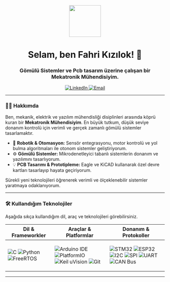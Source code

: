 <div id="header" align="center">
  <img src="https://media.giphy.com/media/M9gbBd9nbDrOTu1Mqx/giphy.gif" width="100"/>
  <h1>
    Selam, ben Fahri Kızılok! 👋
    <br/>
  </h1>
  <h3 align="center">Gömülü Sistemler ve Pcb tasarım üzerine çalışan bir Mekatronik Mühendisiyim.</h3>
  <div align="center">
    <!-- DEĞİŞTİRİLECEK YERLER: Kendi LinkedIn ve Mail adresini ekle -->
    <a href="https://www.linkedin.com/in/kizilokfahri/" target="_blank">
      <img src="https://img.shields.io/badge/LinkedIn-0077B5?style=for-the-badge&logo=linkedin&logoColor=white" alt="LinkedIn"/>
    </a>
    <a href="mailto:kizilokfahri62@gmail.com">
      <img src="https://img.shields.io/badge/Email-D14836?style=for-the-badge&logo=gmail&logoColor=white" alt="Email"/>
    </a>
  </div>
</div>

---

### 👨‍💻 Hakkımda

Ben, mekanik, elektrik ve yazılım mühendisliği disiplinleri arasında köprü kuran bir **Mekatronik Mühendisiyim**. En büyük tutkum, düşük seviye donanım kontrolü için verimli ve gerçek zamanlı gömülü sistemler tasarlamaktır.

- 🤖 **Robotik & Otomasyon:** Sensör entegrasyonu, motor kontrolü ve yol bulma algoritmaları ile otonom sistemler geliştiriyorum.
- ⚙️ **Gömülü Sistemler:** Mikrodenetleyici tabanlı sistemlerin donanım ve yazılımını tasarlıyorum.
- 💡 **PCB Tasarımı & Prototipleme:** Eagle ve KiCAD kullanarak özel devre kartları tasarlayıp hayata geçiriyorum.


Sürekli yeni teknolojileri öğrenerek verimli ve ölçeklenebilir sistemler yaratmaya odaklanıyorum.

---

### 🛠️ Kullandığım Teknolojiler

Aşağıda sıkça kullandığım dil, araç ve teknolojileri görebilirsiniz.

| Dil & Frameworkler                                                                                                                                                                                                                                                                                            | Araçlar & Platformlar                                                                                                                                                                                                                                                                                                                                                              | Donanım & Protokoller                                                                                                                                                                                                                                                                                                                                                   |
| ------------------------------------------------------------------------------------------------------------------------------------------------------------------------------------------------------------------------------------------------------------------------------------------------------------- | ---------------------------------------------------------------------------------------------------------------------------------------------------------------------------------------------------------------------------------------------------------------------------------------------------------------------------------------------------------------------------------- | ---------------------------------------------------------------------------------------------------------------------------------------------------------------------------------------------------------------------------------------------------------------------------------------------------------------------------------------------------------------------- |
| <p align="left"><img src="https://img.shields.io/badge/C-00599C?style=for-the-badge&logo=c&logoColor=white" alt="C"/> <img src="https://img.shields.io/badge/Python-3776AB?style=for-the-badge&logo=python&logoColor=white" alt="Python"/> <img src="https://img.shields.io/badge/FreeRTOS-1A202C?style=for-the-badge" alt="FreeRTOS"/></p> | <p align="left"><img src="https://img.shields.io/badge/Arduino-00979D?style=for-the-badge&logo=arduino&logoColor=white" alt="Arduino IDE"/> <img src="https://img.shields.io/badge/PlatformIO-FF7F00?style=for-the-badge&logo=platformio&logoColor=white" alt="PlatformIO"/> <img src="https://img.shields.io/badge/Keil-002B49?style=for-the-badge" alt="Keil uVision"/> <img src="https://img.shields.io/badge/Git-F05032?style=for-the-badge&logo=git&logoColor=white" alt="Git"/></p> | <p align="left"><img src="https://img.shields.io/badge/STM32-03234B?style=for-the-badge&logo=stmicroelectronics&logoColor=white" alt="STM32"/> <img src="https://img.shields.io/badge/ESP32-E7352C?style=for-the-badge" alt="ESP32"/> <img src="https://img.shields.io/badge/I2C-4A4A4A?style=for-the-badge" alt="I2C"/> <img src="https://img.shields.io/badge/SPI-4A4A4A?style=for-the-badge" alt="SPI"/> <img src="https://img.shields.io/badge/UART-4A4A4A?style=for-the-badge" alt="UART"/> <img src="https://img.shields.io/badge/CAN_bus-000000?style=for-the-badge" alt="CAN Bus"/></p> |

---




